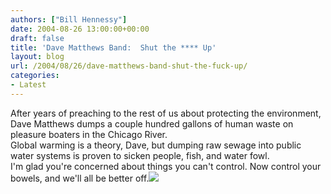 ```yaml
---
authors: ["Bill Hennessy"]
date: 2004-08-26 13:00:00+00:00
draft: false
title: 'Dave Matthews Band:  Shut the **** Up'
layout: blog
url: /2004/08/26/dave-matthews-band-shut-the-fuck-up/
categories:
- Latest
---
```


After years of preaching to the rest of us about protecting the environment, Dave Matthews dumps a couple hundred gallons of human waste on pleasure boaters in the Chicago River.    
Global warming is a theory, Dave, but dumping raw sewage into public water systems is proven to sicken people, fish, and water fowl.    
I'm glad you're concerned about things you can't control.  Now control your bowels, and we'll all be better off.![](https://blog.billhennessy.com/aggbug.aspx?PostID=622)


